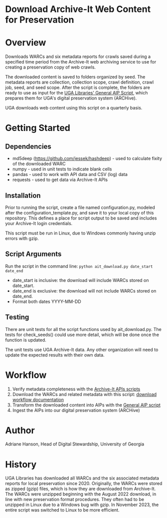 # Download Archive-It Web Content for Preservation

# Overview

Downloads WARCs and six metadata reports for crawls saved during a specified time period 
from the Archive-It web archiving service to use for creating a preservation copy of web crawls.

The downloaded content is saved to folders organized by seed.
The metadata reports are collection, collection scope, crawl definition, crawl job, seed, and seed scope. 
After the script is complete, the folders are ready to use as input for the [UGA Libraries' General AIP Script](https://github.com/uga-libraries/general-aip), 
which prepares them for UGA's digital preservation system (ARCHive).

UGA downloads web content using this script on a quarterly basis.

# Getting Started

## Dependencies

* md5deep (https://github.com/jessek/hashdeep) - used to calculate fixity of the downloaded WARC
* numpy - used in unit tests to indicate blank cells
* pandas - used to work with API data and CSV (log) data
* requests - used to get data via Archive-It APIs

## Installation

Prior to running the script, create a file named configuration.py, modeled after the configuration_template.py,
and save it to your local copy of this repository.
This defines a place for script output to be saved and includes your Archive-It login credentials.

This script must be run in Linux, due to Windows commonly having unzip errors with gzip.

## Script Arguments

Run the script in the command line: `python ait_download.py date_start date_end`

   * date_start is inclusive: the download will include WARCs stored on date_start.
   * date_end is exclusive: the download will not include WARCs stored on date_end.
   * Format both dates YYYY-MM-DD
   
## Testing

There are unit tests for all the script functions used by ait_download.py.
The tests for check_seeds() could use more detail, which will be done once the function is updated.

The unit tests use UGA Archive-It data.
Any other organization will need to update the expected results with their own data.

# Workflow

1. Verify metadata completeness with the [Archive-It APIs scripts](https://github.com/uga-libraries/web-archive-it-api)
2. Download the WARCs and related metadata with this script: [download workflow documentation](documentation/Workflow_Preservation_Download_Part_2.md)
3. Transform the downloaded content into AIPs with the [General AIP script](https://github.com/uga-libraries/general-aip)
4. Ingest the AIPs into our digital preservation system (ARCHive)

# Author

Adriane Hanson, Head of Digital Stewardship, University of Georgia

# History

UGA Libraries has downloaded all WARCs and the six associated metadata reports for local preservation since 2020.
Originally, the WARCs were stored as zipped (gzip) files, which is how they are downloaded from Archive-It.
The WARCs were unzipped beginning with the August 2022 download, in line with new preservation format procedures.
They often had to be unzipped in Linux due to a Windows bug with gzip.
In November 2023, the entire script was switched to Linux to be more efficient.